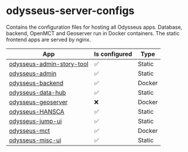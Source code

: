 # odysseus-server-configs

Contains the configuration files for hosting all Odysseus apps. Database, backend, OpenMCT and Geoserver run in Docker containers. The static frontend apps are served by nginx.

| App                                                                                    | Is configured | Type   |
| -------------------------------------------------------------------------------------- | ------------- | ------ |
| [odysseus-admin-story-tool](https://github.com/OdysseusLarp/odysseus-admin-story-tool) | ✅             | Static |
| [odysseus-admin](https://github.com/OdysseusLarp/odysseus-admin)                       | ✅             | Static |
| [odysseus-backend](https://github.com/OdysseusLarp/odysseus-backend)                   | ✅             | Docker |
| [odysseus-data-hub](https://github.com/OdysseusLarp/odysseus-data-hub)                 | ✅             | Static |
| [odysseus-geoserver](https://github.com/OdysseusLarp/odysseus-geoserver)               | ❌             | Docker |
| [odysseus-HANSCA](https://github.com/OdysseusLarp/odysseus-HANSCA)                     | ✅             | Static |
| [odysseus-jump-ui](https://github.com/OdysseusLarp/odysseus-jump-ui)                   | ✅             | Static |
| [odysseus-mct](https://github.com/OdysseusLarp/odysseus-mct)                           | ✅             | Docker |
| [odysseus-misc-ui](https://github.com/OdysseusLarp/odysseus-misc-ui)                   | ✅             | Static |
